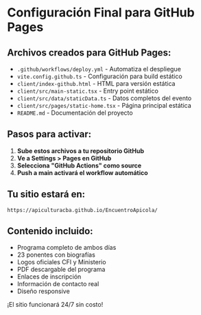 # Configuración Final para GitHub Pages

## Archivos creados para GitHub Pages:

- `.github/workflows/deploy.yml` - Automatiza el despliegue
- `vite.config.github.ts` - Configuración para build estático  
- `client/index-github.html` - HTML para versión estática
- `client/src/main-static.tsx` - Entry point estático
- `client/src/data/staticData.ts` - Datos completos del evento
- `client/src/pages/static-home.tsx` - Página principal estática
- `README.md` - Documentación del proyecto

## Pasos para activar:

1. **Sube estos archivos a tu repositorio GitHub**
2. **Ve a Settings > Pages en GitHub**
3. **Selecciona "GitHub Actions" como source**
4. **Push a main activará el workflow automático**

## Tu sitio estará en:
`https://apiculturacba.github.io/EncuentroApicola/`

## Contenido incluido:
- Programa completo de ambos días
- 23 ponentes con biografías
- Logos oficiales CFI y Ministerio
- PDF descargable del programa
- Enlaces de inscripción
- Información de contacto real
- Diseño responsive

¡El sitio funcionará 24/7 sin costo!